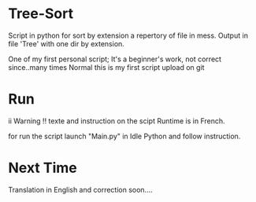 # Tree-Sort
Script in python for sort by extension a repertory of file in mess. Output in file 'Tree' with one dir by extension.

One of my first personal script; It's a beginner's work, not correct since..many times
Normal this is my first script upload on git

# Run
ii Warning !! texte and instruction on the scipt Runtime is in French.

for run the script launch "Main.py" in Idle Python and follow instruction.

# Next Time
Translation in English and correction soon....
